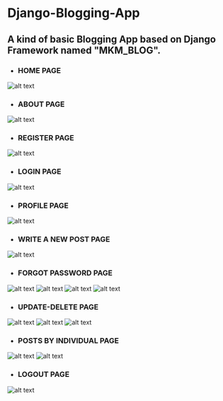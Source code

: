 # Django-Blogging-App
## A kind of basic Blogging App based on Django Framework named "MKM_BLOG".

- ### HOME PAGE 
![alt text](https://github.com/MohitKumarMandhre/Django-Blogging_App/blob/master/IMAGE_SET/Capture01.PNG)

- ### ABOUT PAGE
![alt text](https://github.com/MohitKumarMandhre/Django-Blogging_App/blob/master/IMAGE_SET/Capture02.PNG)

- ### REGISTER PAGE
![alt text](https://github.com/MohitKumarMandhre/Django-Blogging_App/blob/master/IMAGE_SET/Capture-reg.PNG)

- ### LOGIN PAGE
![alt text](https://github.com/MohitKumarMandhre/Django-Blogging_App/blob/master/IMAGE_SET/Capture-log.PNG)

- ### PROFILE PAGE
![alt text](https://github.com/MohitKumarMandhre/Django-Blogging_App/blob/master/IMAGE_SET/Capture-profile.PNG)

- ### WRITE A NEW POST PAGE
![alt text](https://github.com/MohitKumarMandhre/Django-Blogging_App/blob/master/IMAGE_SET/Capture-post.PNG)

- ### FORGOT PASSWORD PAGE
![alt text](https://github.com/MohitKumarMandhre/Django-Blogging_App/blob/master/IMAGE_SET/Capture-forgot.PNG)
![alt text](https://github.com/MohitKumarMandhre/Django-Blogging_App/blob/master/IMAGE_SET/Capture-C1.PNG)
![alt text](https://github.com/MohitKumarMandhre/Django-Blogging_App/blob/master/IMAGE_SET/Capture-reset.PNG)
![alt text](https://github.com/MohitKumarMandhre/Django-Blogging_App/blob/master/IMAGE_SET/Capture-c2.PNG)

- ### UPDATE-DELETE PAGE
![alt text](https://github.com/MohitKumarMandhre/Django-Blogging_App/blob/master/IMAGE_SET/Capture-update-delete.PNG)
![alt text](https://github.com/MohitKumarMandhre/Django-Blogging_App/blob/master/IMAGE_SET/Capture-UPD.PNG)
![alt text](https://github.com/MohitKumarMandhre/Django-Blogging_App/blob/master/IMAGE_SET/Capture-DEL.PNG)

- ### POSTS BY INDIVIDUAL PAGE
![alt text](https://github.com/MohitKumarMandhre/Django-Blogging_App/blob/master/IMAGE_SET/Cpapture-INDI.PNG)
![alt text](https://github.com/MohitKumarMandhre/Django-Blogging_App/blob/master/IMAGE_SET/Capture-individual.PNG)

- ### LOGOUT PAGE
![alt text](https://github.com/MohitKumarMandhre/Django-Blogging_App/blob/master/IMAGE_SET/Capture-logout.PNG)


